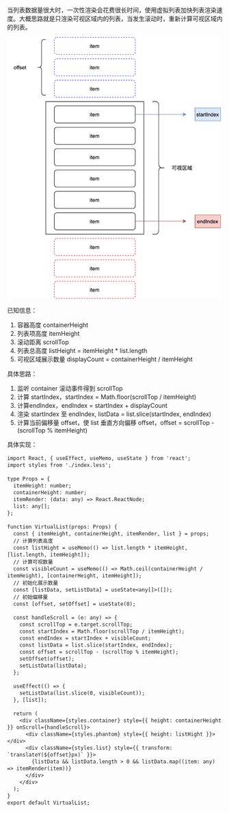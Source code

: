 

当列表数据量很大时，一次性渲染会花费很长时间，使用虚拟列表加快列表渲染速度。大概思路就是只渲染可视区域内的列表，当发生滚动时，重新计算可视区域内的列表。

<img src="assset/list.png" width="500">

已知信息：

1. 容器高度 containerHeight
2. 列表项高度 itemHeight
3. 滚动距离 scrollTop
4. 列表总高度 listHeight = itemHeight * list.length
5. 可视区域展示数量 displayCount = containerHeight / itemHeight

具体思路：

1. 监听 container 滚动事件得到 scrollTop
2. 计算 startIndex，startIndex = Math.floor(scrollTop / itemHeight)
3. 计算endIndex，endIndex = startIndex +  displayCount
4. 渲染 startIndex 至 endIndex, listData = list.slice(startIndex, endIndex)
5. 计算当前偏移量 offset，使 list 垂直方向偏移 offset，offset = scrollTop - (scrollTop % itemHeight)

具体实现：

```
import React, { useEffect, useMemo, useState } from 'react';
import styles from './index.less';

type Props = {
  itemHeight: number;
  containerHeight: number;
  itemRender: (data: any) => React.ReactNode;
  list: any[];
};

function VirtualList(props: Props) {
  const { itemHeight, containerHeight, itemRender, list } = props;
  // 计算列表高度
  const listHight = useMemo(() => list.length * itemHeight, [list.length, itemHeight]);
  // 计算可视数量
  const visibleCount = useMemo(() => Math.ceil(containerHeight / itemHeight), [containerHeight, itemHeight]);
  // 初始化展示数量
  const [listData, setListData] = useState<any[]>([]);
  // 初始偏移量
  const [offset, setOffset] = useState(0);

  const handleScroll = (e: any) => {
    const scrollTop = e.target.scrollTop;
    const startIndex = Math.floor(scrollTop / itemHeight);
    const endIndex = startIndex + visibleCount;
    const listData = list.slice(startIndex, endIndex);
    const offset = scrollTop - (scrollTop % itemHeight);
    setOffset(offset);
    setListData(listData);
  };

  useEffect(() => {
    setListData(list.slice(0, visibleCount));
  }, [list]);

  return (
    <div className={styles.container} style={{ height: containerHeight }} onScroll={handleScroll}>
      <div className={styles.phantom} style={{ height: listHight }}></div>
      <div className={styles.list} style={{ transform: `translateY(${offset}px)` }}>
        {listData && listData.length > 0 && listData.map((item: any) => itemRender(item))}
      </div>
    </div>
  );
}
export default VirtualList;
```